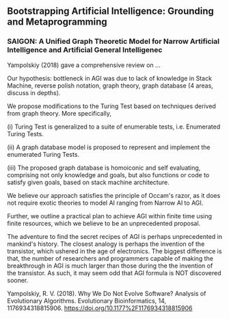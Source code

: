 ## Bootstrapping Artificial Intelligence: Grounding and Metaprogramming
### SAIGON: A Unified Graph Theoretic Model for Narrow Artificial Intelligence and Artificial General Intelligenec

Yampolskiy (2018) gave a comprehensive review on ...

Our hypothesis: bottleneck in AGI was due to lack of knowledge in Stack Machine, reverse polish notation, graph theory, graph database (4 areas, discuss in depths).

We propose modifications to the Turing Test based on techniques derived from graph theory. More specifically, 

(i) Turing Test is generalized to a suite of enumerable tests, i.e. Enumerated Turing Tests.

(ii) A graph database model is proposed to represent and implement the enumerated Turing Tests.

(iii) The proposed graph database is homoiconic and self evaluating, comprising not only knowledge and goals, but also functions or code to satisfy given goals, based on stack machine architecture.

We believe our approach satisfies 
the principle of Occam's razor, as it does not require exotic theories to model AI ranging from Narrow AI to AGI. 

Further, we outline a practical plan to achieve AGI within finite time using finite resources, which we believe to be an unprecedented proposal.

The adventure to find the secret recipes of AGI is perhaps unprecedented in mankind's history. The closest analogy is perhaps the invention of the transistor, which ushered in the age of electronics. The biggest difference is that, the number of researchers and programmers capable of making the breakthrough in AGI is much larger than those during the the invention of the transistor. As such, it may seem odd that AGI formula is NOT discovered sooner. 


Yampolskiy, R. V. (2018). Why We Do Not Evolve Software? Analysis of Evolutionary Algorithms. Evolutionary Bioinformatics, 14, 1176934318815906. https://doi.org/10.1177%2F1176934318815906
